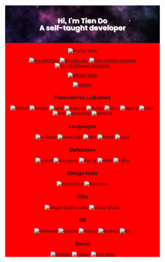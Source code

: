 <div
align="center"
style="background:red"
>

![banner](./banner.png)

![Profile View](https://komarev.com/ghpvc/?username=tien-dnm)

[![my-portfolio](https://github-readme-stats.vercel.app/api/pin/?username=tien-dnm&repo=my-portfolio&theme=radical)](https://github.com/tien-dnm/my-portfolio)
[![my-resume](https://github-readme-stats.vercel.app/api/pin/?username=tien-dnm&repo=my-resume&theme=radical)](https://github.com/tien-dnm/my-resume)
[![cms-nodejs-express](https://github-readme-stats.vercel.app/api/pin/?username=tien-dnm&repo=cms-nodejs-express&theme=radical)](https://github.com/tien-dnm/cms-nodejs-express)
[![air-conditioner-simulator](https://github-readme-stats.vercel.app/api/pin/?username=tien-dnm&repo=air-conditioner-simulator&theme=radical)](https://github.com/tien-dnm/air-conditioner-simulator)

[![github-stats](https://github-readme-stats.vercel.app/api?username=tien-dnm&theme=radical&show_icons=true)](https://github.com/tien-dnm)

[![spotify](https://spotify-recently-played-readme.vercel.app/api?user=21ng6pc6t5dsqrlbi4c7angny&width=500&unique=1&count=1)](https://open.spotify.com/user/21ng6pc6t5dsqrlbi4c7angny)

### Frameworks / Libraries

![dotnet](https://img.shields.io/badge/.NET-5C2D91?style=for-the-badge&logo=.net&logoColor=white)
![nodejs](https://img.shields.io/badge/node.js-6DA55F?style=for-the-badge&logo=node.js&logoColor=white)
![next](https://img.shields.io/badge/Next-black?style=for-the-badge&logo=next.js&logoColor=white)
![express](https://img.shields.io/badge/express.js-%23404d59.svg?style=for-the-badge&logo=express&logoColor=%2361DAFB)
![flutter](https://img.shields.io/badge/Flutter-%2302569B.svg?style=for-the-badge&logo=Flutter&logoColor=white)
![ionic](https://img.shields.io/badge/Ionic-%233880FF.svg?style=for-the-badge&logo=Ionic&logoColor=white)
![jquery](https://img.shields.io/badge/jquery-%230769AD.svg?style=for-the-badge&logo=jquery&logoColor=white)
![react](https://img.shields.io/badge/react-%2320232a.svg?style=for-the-badge&logo=react&logoColor=%2361DAFB)
![vite](https://img.shields.io/badge/vite-%23646CFF.svg?style=for-the-badge&logo=vite&logoColor=white)
![bootstrap](https://img.shields.io/badge/bootstrap-%23563D7C.svg?style=for-the-badge&logo=bootstrap&logoColor=white)
![tailwind](https://img.shields.io/badge/tailwindcss-%2338B2AC.svg?style=for-the-badge&logo=tailwind-css&logoColor=white)

### Languages

![c-sharp](https://img.shields.io/badge/c%23-%23239120.svg?style=for-the-badge&logo=c-sharp&logoColor=white)
![javascript](https://img.shields.io/badge/javascript-%23323330.svg?style=for-the-badge&logo=javascript&logoColor=%23F7DF1E)
![dart](https://img.shields.io/badge/dart-%230175C2.svg?style=for-the-badge&logo=dart&logoColor=white)
![html5](https://img.shields.io/badge/html5-%23E34F26.svg?style=for-the-badge&logo=html5&logoColor=white)
![css3](https://img.shields.io/badge/css3-%231572B6.svg?style=for-the-badge&logo=css3&logoColor=white)

### Databases

![mssql](https://img.shields.io/badge/MSSQL%20Sever-CC2927?style=for-the-badge&logo=microsoft%20sql%20server&logoColor=white)
![mongodb](https://img.shields.io/badge/MongoDB-%234ea94b.svg?style=for-the-badge&logo=mongodb&logoColor=white)
![mysql](https://img.shields.io/badge/mysql-%2300f.svg?style=for-the-badge&logo=mysql&logoColor=white)
![redis](https://img.shields.io/badge/redis-%23DD0031.svg?style=for-the-badge&logo=redis&logoColor=white)
![sqlite](https://img.shields.io/badge/sqlite-%2307405e.svg?style=for-the-badge&logo=sqlite&logoColor=white)

### Design tools

![photoshop](https://img.shields.io/badge/adobe%20photoshop-%2331A8FF.svg?style=for-the-badge&logo=adobe%20photoshop&logoColor=white)
![illustrator](https://img.shields.io/badge/adobe%20illustrator-%23FF9A00.svg?style=for-the-badge&logo=adobe%20illustrator&logoColor=white)

### IDEs

![visual-studio-code](https://img.shields.io/badge/Visual%20Studio%20Code-0078d7.svg?style=for-the-badge&logo=visual-studio-code&logoColor=white)
![visual-studio](https://img.shields.io/badge/Visual%20Studio-5C2D91.svg?style=for-the-badge&logo=visual-studio&logoColor=white)

### OS

![windows](https://img.shields.io/badge/Windows%2011-%230079d5.svg?style=for-the-badge&logo=Windows%2011&logoColor=white)
![ubuntu](https://img.shields.io/badge/Ubuntu-E95420?style=for-the-badge&logo=ubuntu&logoColor=white)
![macos](https://img.shields.io/badge/mac%20os-000000?style=for-the-badge&logo=macos&logoColor=F0F0F0)
![android](https://img.shields.io/badge/Android-3DDC84?style=for-the-badge&logo=android&logoColor=white)
![ios](https://img.shields.io/badge/iOS-000000?style=for-the-badge&logo=ios&logoColor=white)

### Social

[![linkedin](https://img.shields.io/badge/linkedin-%230077B5.svg?style=for-the-badge&logo=linkedin&logoColor=white)](https://www.linkedin.com/in/tiendnm/)
[![twitter](https://img.shields.io/badge/Twitter-%231DA1F2.svg?style=for-the-badge&logo=Twitter&logoColor=white)](https://twitter.com/tien_dnm)
[![tien-dnm](https://img.shields.io/badge/My%20portfolio-%23D83B7D.svg?style=for-the-badge)](http://www.tien-dnm.com)

</div>
